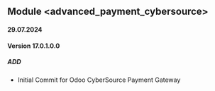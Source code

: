 ## Module <advanced_payment_cybersource>

#### 29.07.2024
#### Version 17.0.1.0.0
##### ADD

- Initial Commit for Odoo CyberSource Payment Gateway
